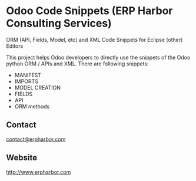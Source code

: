 Odoo Code Snippets (ERP Harbor Consulting Services)
===================================================
ORM (API, Fields, Model, etc) and XML Code Snippets for Eclipse (other) Editors

This project helps Odoo developers to directly use the snippets of the Odoo python ORM / APIs and XML.
There are following snippets:

- MANIFEST
- IMPORTS
- MODEL CREATION
- FIELDS
- API
- ORM methods

Contact
-------
contact@erpharbor.com

Website
-------
http://www.erpharbor.com

